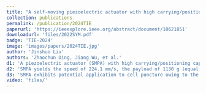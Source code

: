 ```yaml
---
title: "A self-moving piezoelectric actuator with high carrying/positioning capability via bending-resonant-vibration-induced stick-slip motion"
collection: publications
permalink: /publication/2024TIE
paperurl: 'https://ieeexplore.ieee.org/abstract/document/10621851'
downloadurl: 'files/2022SYM.pdf'
badge: 'TIE-2024'
image: 'images/papers/2024TIE.jpg'
author: 'Jinshuo Liu'
authors: 'Zhaochun Ding, Jiang Wu, et al.'
d1: 'A piezoelectric actuator (SMPA) with high carrying/positioning capability is developed, which is driven by integration of resonant vibration and stick-slip principle.'
d2: 'SMPA yields the speed of 224.1 mm/s, the payload of 1130 g (equal to 29.3 times of its weight), the resolution of 12.2 nm and the stroke of 9.16 m.'
d3: 'SMPA exhibits potential application to cell puncture owing to the two-DOF untethered movement.'
video: 'files/'
---
```



